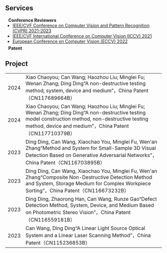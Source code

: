 ## Services

<h4 style="margin:0 10px 0;">Conference Reviewers</h4>

<ul style="margin:0 0 5px;">
  <li><a href="http://cvpr2023.thecvf.com/"><autocolor>IEEE/CVF Conference on Computer Vision and Pattern Recognition (CVPR) 2021-2023</autocolor></a></li>
  <li><a href="http://iccv2021.thecvf.com/"><autocolor>IEEE/CVF International Conference on Computer Vision (ICCV) 2021</autocolor></a></li>
  <li><a href="https://eccv2022.ecva.net/"><autocolor>European Conference on Computer Vision (ECCV) 2022</autocolor></a></li>
</ul>

<h4 style="margin:0 10px 0;">Patent</h4>

<table style="margin:0 0 20px;">
  <tr>
    <td><autocolor>2024</autocolor></td>
    <td>Xiao Chaoyou; Can Wang; Haozhou Liu; Minglei Fu; Wenan Zhang; Ding Ding“A non-destructive testing method, system, device and medium”，China Patent（CN117689664B）</td>
  </tr>
  <tr>
    <td><autocolor>2024</autocolor></td>
    <td>Xiao Chaoyou; Can Wang; Haozhou Liu; Minglei Fu; Wenan Zhang; Ding Ding“A non-destructive testing model construction method, non-destructive testing method, device and medium”，China Patent（CN117710379B）</td>
  </tr>
  <tr>
    <td><autocolor>2023</autocolor></td>
    <td>Ding Ding, Can Wang, Xiaochao You, Minglei Fu, Wen'an Zhang“Method and System for Small-Sample 3D Visual Detection Based on Generative Adversarial Networks”，China Patent（CN116703895B）</td>
  </tr>
  <tr>
    <td><autocolor>2023</autocolor></td>
    <td>Ding Ding, Can Wang, Xiaochao You, Minglei Fu, Wen'an Zhang“Composite Non-Destructive Detection Method and System, Storage Medium for Complex Workpiece Sorting”，China Patent（CN116673232B）</td>
  </tr>
    <tr>
    <td><autocolor>2023</autocolor></td>
    <td>Ding Ding, Zhaorong Han, Can Wang, Runze Gao“Defect Detection Method, System, Device, and Medium Based on Photometric Stereo Vision”，China Patent（CN116559181B）</td>
  </tr>
  <td><autocolor>2023</autocolor></td>
    <td>Can Wang, Ding Ding“A Linear Light Source Optical System and a Linear Laser Scanning Method”，China Patent（CN115236853B）</td>
  </tr>

## Project
